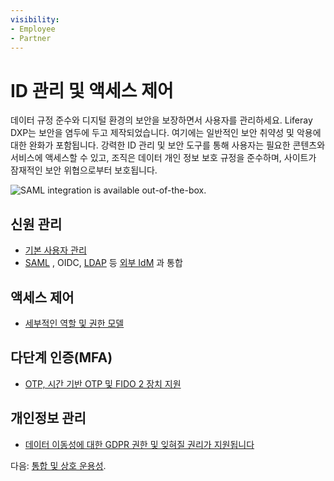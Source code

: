 ```yaml
---
visibility:
- Employee
- Partner
---
```

# ID 관리 및 액세스 제어

데이터 규정 준수와 디지털 환경의 보안을 보장하면서 사용자를 관리하세요. Liferay DXP는 보안을 염두에 두고 제작되었습니다. 여기에는 일반적인 보안 취약성 및 악용에 대한 완화가 포함됩니다. 강력한 ID 관리 및 보안 도구를 통해 사용자는 필요한 콘텐츠와 서비스에 액세스할 수 있고, 조직은 데이터 개인 정보 보호 규정을 준수하며, 사이트가 잠재적인 보안 위협으로부터 보호됩니다.

![SAML integration is available out-of-the-box.](./identity-management-and-access-control/images/01.png)

## 신원 관리

* [기본 사용자 관리](https://learn.liferay.com/w/dxp/users-and-permissions/users)
* [SAML](https://learn.liferay.com/w/dxp/installation-and-upgrades/securing-liferay/configuring-sso/authenticating-with-saml) , OIDC, [LDAP](https://learn.liferay.com/w/dxp/users-and-permissions/connecting-to-a-user-directory/connecting-to-an-ldap-directory) 등 [외부 IdM](https://learn.liferay.com/w/dxp/installation-and-upgrades/securing-liferay/configuring-sso) 과 통합

## 액세스 제어

* [세부적인 역할 및 권한 모델](https://learn.liferay.com/w/dxp/users-and-permissions/roles-and-permissions/understanding-roles-and-permissions)

## 다단계 인증(MFA)

* [OTP, 시간 기반 OTP 및 FIDO 2 장치 지원](https://learn.liferay.com/w/dxp/installation-and-upgrades/securing-liferay/multi-factor-authentication)

## 개인정보 관리

* [데이터 이동성에 대한 GDPR 권한 및 잊혀질 권리가 지원됩니다](https://learn.liferay.com/w/dxp/users-and-permissions/managing-user-data)

다음: [통합 및 상호 운용성](./integration-and-interoperability.md).
